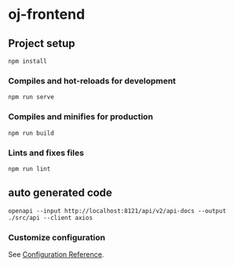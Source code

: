 # oj-frontend

## Project setup
```
npm install
```

### Compiles and hot-reloads for development
```
npm run serve
```

### Compiles and minifies for production
```
npm run build
```

### Lints and fixes files
```
npm run lint
```
## auto generated code
```
openapi --input http://localhost:8121/api/v2/api-docs --output ./src/api --client axios
```


### Customize configuration
See [Configuration Reference](https://cli.vuejs.org/config/).
